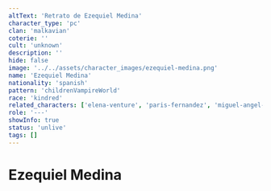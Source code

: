 ```yaml
---
altText: 'Retrato de Ezequiel Medina'
character_type: 'pc'
clan: 'malkavian'
coterie: ''
cult: 'unknown'
description: ''
hide: false
image: '../../assets/character_images/ezequiel-medina.png'
name: 'Ezequiel Medina'
nationality: 'spanish'
pattern: 'childrenVampireWorld'
race: 'kindred'
related_characters: ['elena-venture', 'paris-fernandez', 'miguel-angel-zabaleta', 'roc-puyol']
role: '---'
showInfo: true
status: 'unlive'
tags: []
---
```


# Ezequiel Medina
